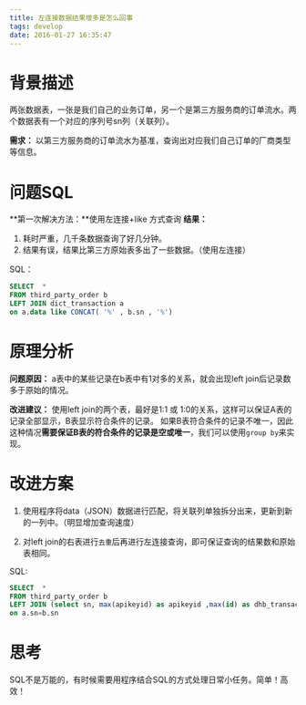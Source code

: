 ```yaml
---
title: 左连接数据结果增多是怎么回事
tags: develop
date: 2016-01-27 16:35:47
---
```


# 背景描述
两张数据表，一张是我们自己的业务订单，另一个是第三方服务商的订单流水。两个数据表有一个对应的序列号sn列（关联列）。

**需求：** 以第三方服务商的订单流水为基准，查询出对应我们自己订单的厂商类型等信息。
# 问题SQL
**第一次解决方法：**使用左连接+like 方式查询
**结果：**

1. 耗时严重，几千条数据查询了好几分钟。
2. 结果有误，结果比第三方原始表多出了一些数据。（使用左连接）

SQL：
```SQL
SELECT  *
FROM third_party_order b 
LEFT JOIN dict_transaction a
on a.data like CONCAT( '%' , b.sn , '%')
```
# 原理分析
**问题原因：**
a表中的某些记录在b表中有1对多的关系，就会出现left join后记录数多于原始的情况。

**改进建议：**
使用left join的两个表，最好是1:1 或 1:0的关系，这样可以保证A表的记录全部显示，B表显示符合条件的记录。
如果B表符合条件的记录不唯一，因此这种情况**需要保证B表的符合条件的记录是空或唯一**，我们可以使用`group by`来实现。


# 改进方案
1. 使用程序将data（JSON）数据进行匹配，将关联列单独拆分出来，更新到新的一列中。（明显增加查询速度）

2. 对left join的右表进行`去重`后再进行左连接查询，即可保证查询的结果数和原始表相同。

SQL:
```SQL
SELECT  *
FROM third_party_order b 
LEFT JOIN (select sn, max(apikeyid) as apikeyid ,max(id) as dhb_transaction_id from dict_transaction group by sn ) a
on a.sn=b.sn
```

# 思考
SQL不是万能的，有时候需要用程序结合SQL的方式处理日常小任务。简单！高效！